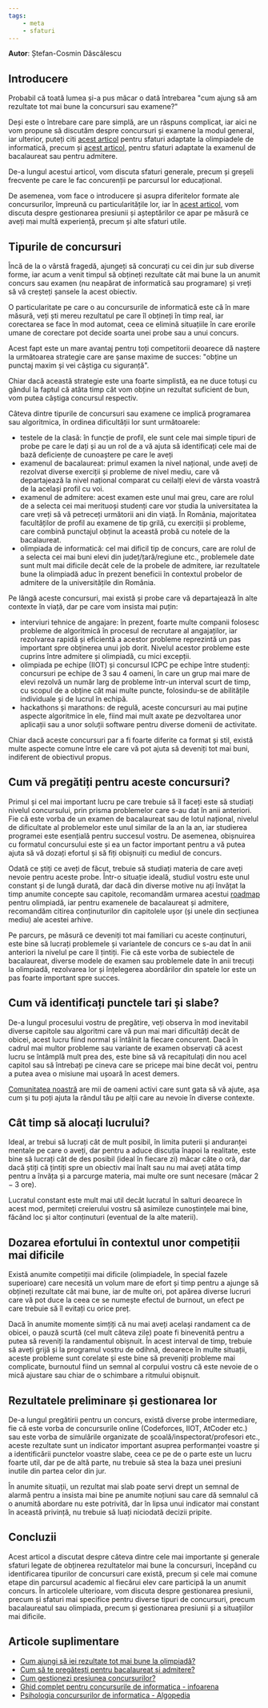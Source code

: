 ```yaml
---
tags:
    - meta
    - sfaturi
---
```


**Autor**: Ștefan-Cosmin Dăscălescu

## Introducere

Probabil că toată lumea și-a pus măcar o dată întrebarea "cum ajung să am
rezultate tot mai bune la concursuri sau examene?"

Deși este o întrebare care pare simplă, are un răspuns complicat, iar aici ne
vom propune să discutăm despre concursuri și examene la modul general, iar
ulterior, puteți citi
[acest articol](https://edu.roalgo.ro/olimpiada/olympiad-improvement/) pentru
sfaturi adaptate la olimpiadele de informatică, precum și
[acest articol](https://edu.roalgo.ro/usor/bac-admitere/), pentru sfaturi
adaptate la examenul de bacalaureat sau pentru admitere.

De-a lungul acestui articol, vom discuta sfaturi generale, precum și greșeli
frecvente pe care le fac concurenții pe parcursul lor educațional.

De asemenea, vom face o introducere și asupra diferitelor formate ale
concursurilor, împreună cu particularitățile lor, iar în
[acest articol](https://edu.roalgo.ro/mediu/handling-pressure/), vom discuta
despre gestionarea presiunii și așteptărilor ce apar pe măsură ce aveți mai
multă experiență, precum și alte sfaturi utile.

## Tipurile de concursuri

Încă de la o vârstă fragedă, ajungeți să concurați cu cei din jur sub diverse
forme, iar acum a venit timpul să obțineți rezultate cât mai bune la un anumit
concurs sau examen (nu neapărat de informatică sau programare) și vreți să vă
creșteți șansele la acest obiectiv.

O particularitate pe care o au concursurile de informatică este că în mare
măsură, veți ști mereu rezultatul pe care îl obțineți în timp real, iar
corectarea se face în mod automat, ceea ce elimină situațiile în care erorile
umane de corectare pot decide soarta unei probe sau a unui concurs.

Acest fapt este un mare avantaj pentru toți competitorii deoarece dă naștere la
următoarea strategie care are șanse maxime de succes: "obține un punctaj maxim
și vei câștiga cu siguranță".

Chiar dacă această strategie este una foarte simplistă, ea ne duce totuși cu
gândul la faptul că atâta timp cât vom obține un rezultat suficient de bun, vom
putea câștiga concursul respectiv.

Câteva dintre tipurile de concursuri sau examene ce implică programarea sau
algoritmica, în ordinea dificultății lor sunt următoarele:

- testele de la clasă: în funcție de profil, ele sunt cele mai simple tipuri de
  probe pe care le dați și au un rol de a vă ajuta să identificați cele mai de
  bază deficiențe de cunoaștere pe care le aveți
- examenul de bacalaureat: primul examen la nivel național, unde aveți de
  rezolvat diverse exerciții și probleme de nivel mediu, care vă departajează la
  nivel național comparat cu ceilalți elevi de vârsta voastră de la același
  profil cu voi.
- examenul de admitere: acest examen este unul mai greu, care are rolul de a
  selecta cei mai merituoși studenți care vor studia la universitatea la care
  vreți să vă petreceți următorii ani din viață. În România, majoritatea
  facultăților de profil au examene de tip grilă, cu exerciții și probleme, care
  combină punctajul obținut la această probă cu notele de la bacalaureat.
- olimpiada de informatică: cel mai dificil tip de concurs, care are rolul de a
  selecta cei mai buni elevi din județ/țară/regiune etc., problemele date sunt
  mult mai dificile decât cele de la probele de admitere, iar rezultatele bune
  la olimpiadă aduc în prezent beneficii în contextul probelor de admitere de la
  universitățile din România.

Pe lângă aceste concursuri, mai există și probe care vă departajează în alte
contexte în viață, dar pe care vom insista mai puțin:

- interviuri tehnice de angajare: în prezent, foarte multe companii folosesc
  probleme de algoritmică în procesul de recrutare al angajaților, iar
  rezolvarea rapidă și eficientă a acestor probleme reprezintă un pas important
  spre obținerea unui job dorit. Nivelul acestor probleme este cuprins între
  admitere și olimpiadă, cu mici excepții.
- olimpiada pe echipe (IIOT) și concursul ICPC pe echipe între studenți:
  concursuri pe echipe de 3 sau 4 oameni, în care un grup mai mare de elevi
  rezolvă un număr larg de probleme într-un interval scurt de timp, cu scopul de
  a obține cât mai multe puncte, folosindu-se de abilitățile individuale și de
  lucrul în echipă.
- hackathons și marathons: de regulă, aceste concursuri au mai puține aspecte
  algoritmice în ele, fiind mai mult axate pe dezvoltarea unor aplicații sau a
  unor soluții software pentru diverse domenii de activitate.

Chiar dacă aceste concursuri par a fi foarte diferite ca format și stil, există
multe aspecte comune între ele care vă pot ajuta să deveniți tot mai buni,
indiferent de obiectivul propus.

## Cum vă pregătiți pentru aceste concursuri?

Primul și cel mai important lucru pe care trebuie să îl faceți este să studiați
nivelul concursului, prin prisma problemelor care s-au dat în anii anteriori.
Fie că este vorba de un examen de bacalaureat sau de lotul național, nivelul de
dificultate al problemelor este unul similar de la an la an, iar studierea
programei este esențială pentru succesul vostru. De asemenea, obișnuirea cu
formatul concursului este și ea un factor important pentru a vă putea ajuta să
vă dozați efortul și să fiți obișnuiți cu mediul de concurs.

Odată ce știți ce aveți de făcut, trebuie să studiați materia de care aveți
nevoie pentru aceste probe. Într-o situație ideală, studiul vostru este unul
constant și de lungă durată, dar dacă din diverse motive nu ați învățat la timp
anumite concepte sau capitole, recomandăm urmarea acestui
[roadmap](https://edu.roalgo.ro/usor/roadmap/) pentru olimpiadă, iar pentru
examenele de bacalaureat și admitere, recomandăm citirea conținuturilor din
capitolele ușor (și unele din secțiunea mediu) ale acestei arhive.

Pe parcurs, pe măsură ce deveniți tot mai familiari cu aceste conținuturi, este
bine să lucrați problemele și variantele de concurs ce s-au dat în anii
anteriori la nivelul pe care îl țintiți. Fie că este vorba de subiectele de
bacalaureat, diverse modele de examen sau problemele date în anii trecuți la
olimpiadă, rezolvarea lor și înțelegerea abordărilor din spatele lor este un pas
foarte important spre succes.

## Cum vă identificați punctele tari și slabe?

De-a lungul procesului vostru de pregătire, veți observa în mod inevitabil
diverse capitole sau algoritmi care vă pun mai mari dificultăți decât de obicei,
acest lucru fiind normal și întâlnit la fiecare concurent. Dacă în cadrul mai
multor probleme sau variante de examen observați că acest lucru se întâmplă mult
prea des, este bine să vă recapitulați din nou acel capitol sau să întrebați pe
cineva care se pricepe mai bine decât voi, pentru a putea avea o misiune mai
ușoară în acest demers.

[Comunitatea noastră](https://discord.gg/roalgo) are mii de oameni activi care
sunt gata să vă ajute, așa cum și tu poți ajuta la rândul tău pe alții care au
nevoie în diverse contexte.

## Cât timp să alocați lucrului?

Ideal, ar trebui să lucrați cât de mult posibil, în limita puterii și anduranței
mentale pe care o aveți, dar pentru a aduce discuția înapoi la realitate, este
bine să lucrați cât de des posibil (ideal în fiecare zi) măcar câte o oră, dar
dacă știți că țintiți spre un obiectiv mai înalt sau nu mai aveți atâta timp
pentru a învăța și a parcurge materia, mai multe ore sunt necesare (măcar $2-3$
ore).

Lucratul constant este mult mai util decât lucratul în salturi deoarece în acest
mod, permiteți creierului vostru să asimileze cunoștințele mai bine, făcând loc
și altor conținuturi (eventual de la alte materii).

## Dozarea efortului în contextul unor competiții mai dificile

Există anumite competiții mai dificile (olimpiadele, în special fazele
superioare) care necesită un volum mare de efort și timp pentru a ajunge să
obțineți rezultate cât mai bune, iar de multe ori, pot apărea diverse lucruri
care vă pot duce la ceea ce se numește efectul de burnout, un efect pe care
trebuie să îl evitați cu orice preț.

Dacă în anumite momente simțiți că nu mai aveți același randament ca de obicei,
o pauză scurtă (cel mult câteva zile) poate fi binevenită pentru a putea să
reveniți la randamentul obișnuit. În acest interval de timp, trebuie să aveți
grijă și la programul vostru de odihnă, deoarece în multe situații, aceste
probleme sunt corelate și este bine să preveniți probleme mai complicate,
burnoutul fiind un semnal al corpului vostru că este nevoie de o mică ajustare
sau chiar de o schimbare a ritmului obișnuit.

## Rezultatele preliminare și gestionarea lor

De-a lungul pregătirii pentru un concurs, există diverse probe intermediare, fie
că este vorba de concursurile online (Codeforces, IIOT, AtCoder etc.) sau este
vorba de simulările organizate de școală/inspectorat/profesori etc., aceste
rezultate sunt un indicator important asuprea performanței voastre și a
identificării punctelor voastre slabe, ceea ce pe de o parte este un lucru
foarte util, dar pe de altă parte, nu trebuie să stea la baza unei presiuni
inutile din partea celor din jur.

În anumite situații, un rezultat mai slab poate servi drept un semnal de alarmă
pentru a insista mai bine pe anumite noțiuni sau care dă semnalul că o anumită
abordare nu este potrivită, dar în lipsa unui indicator mai constant în această
privință, nu trebuie să luați niciodată decizii pripite.

## Concluzii

Acest articol a discutat despre câteva dintre cele mai importante și generale
sfaturi legate de obținerea rezultatelor mai bune la concursuri, începând cu
identificarea tipurilor de concursuri care există, precum și cele mai comune
etape din parcursul academic al fiecărui elev care participă la un anumit
concurs. În articolele ulterioare, vom discuta despre gestionarea presiunii,
precum și sfaturi mai specifice pentru diverse tipuri de concursuri, precum
bacalaureatul sau olimpiada, precum și gestionarea presiunii și a situațiilor
mai dificile.

## Articole suplimentare

- [Cum ajungi să iei rezultate tot mai bune la olimpiadă?](https://edu.roalgo.ro/olimpiada/olympiad-improvement/)
- [Cum să te pregătești pentru bacalaureat și admitere?](https://edu.roalgo.ro/usor/bac-admitere/)
- [Cum gestionezi presiunea concursurilor?](https://edu.roalgo.ro/mediu/handling-pressure/)
- [Ghid complet pentru concursurile de informatica -
  infoarena](https://www.infoarena.ro/ghid-complet-pentru-concursurile-de-informatica)
- [Psihologia concursurilor de informatica -
  Algopedia](https://www.algopedia.ro/wiki/index.php/Psihologia_concursurilor_de_informatic%C4%83)
